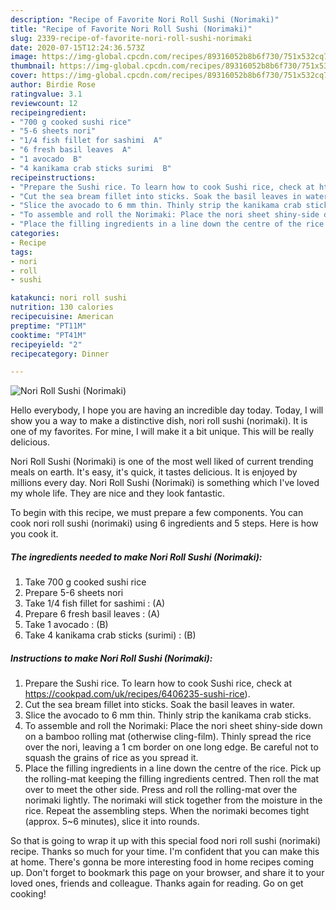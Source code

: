 ```yaml
---
description: "Recipe of Favorite Nori Roll Sushi (Norimaki)"
title: "Recipe of Favorite Nori Roll Sushi (Norimaki)"
slug: 2339-recipe-of-favorite-nori-roll-sushi-norimaki
date: 2020-07-15T12:24:36.573Z
image: https://img-global.cpcdn.com/recipes/89316052b8b6f730/751x532cq70/nori-roll-sushi-norimaki-recipe-main-photo.jpg
thumbnail: https://img-global.cpcdn.com/recipes/89316052b8b6f730/751x532cq70/nori-roll-sushi-norimaki-recipe-main-photo.jpg
cover: https://img-global.cpcdn.com/recipes/89316052b8b6f730/751x532cq70/nori-roll-sushi-norimaki-recipe-main-photo.jpg
author: Birdie Rose
ratingvalue: 3.1
reviewcount: 12
recipeingredient:
- "700 g cooked sushi rice"
- "5-6 sheets nori"
- "1/4 fish fillet for sashimi  A"
- "6 fresh basil leaves  A"
- "1 avocado  B"
- "4 kanikama crab sticks surimi  B"
recipeinstructions:
- "Prepare the Sushi rice. To learn how to cook Sushi rice, check at https://cookpad.com/uk/recipes/6406235-sushi-rice)."
- "Cut the sea bream fillet into sticks. Soak the basil leaves in water."
- "Slice the avocado to 6 mm thin. Thinly strip the kanikama crab sticks."
- "To assemble and roll the Norimaki: Place the nori sheet shiny-side down on a bamboo rolling mat (otherwise cling-film). Thinly spread the rice over the nori, leaving a 1 cm border on one long edge. Be careful not to squash the grains of rice as you spread it."
- "Place the filling ingredients in a line down the centre of the rice. Pick up the rolling-mat keeping the filling ingredients centred. Then roll the mat over to meet the other side. Press and roll the rolling-mat over the norimaki lightly. The norimaki will stick together from the moisture in the rice. Repeat the assembling steps. When the norimaki becomes tight (approx. 5~6 minutes), slice it into rounds."
categories:
- Recipe
tags:
- nori
- roll
- sushi

katakunci: nori roll sushi 
nutrition: 130 calories
recipecuisine: American
preptime: "PT11M"
cooktime: "PT41M"
recipeyield: "2"
recipecategory: Dinner

---
```



![Nori Roll Sushi (Norimaki)](https://img-global.cpcdn.com/recipes/89316052b8b6f730/751x532cq70/nori-roll-sushi-norimaki-recipe-main-photo.jpg)

Hello everybody, I hope you are having an incredible day today. Today, I will show you a way to make a distinctive dish, nori roll sushi (norimaki). It is one of my favorites. For mine, I will make it a bit unique. This will be really delicious.

Nori Roll Sushi (Norimaki) is one of the most well liked of current trending meals on earth. It's easy, it's quick, it tastes delicious. It is enjoyed by millions every day. Nori Roll Sushi (Norimaki) is something which I've loved my whole life. They are nice and they look fantastic.




To begin with this recipe, we must prepare a few components. You can cook nori roll sushi (norimaki) using 6 ingredients and 5 steps. Here is how you cook it.

<!--inarticleads1-->

##### The ingredients needed to make Nori Roll Sushi (Norimaki):

1. Take 700 g cooked sushi rice
1. Prepare 5-6 sheets nori
1. Take 1/4 fish fillet for sashimi : (A)
1. Prepare 6 fresh basil leaves : (A)
1. Take 1 avocado : (B)
1. Take 4 kanikama crab sticks (surimi) : (B)




<!--inarticleads2-->

##### Instructions to make Nori Roll Sushi (Norimaki):

1. Prepare the Sushi rice. To learn how to cook Sushi rice, check at https://cookpad.com/uk/recipes/6406235-sushi-rice).
1. Cut the sea bream fillet into sticks. Soak the basil leaves in water.
1. Slice the avocado to 6 mm thin. Thinly strip the kanikama crab sticks.
1. To assemble and roll the Norimaki: Place the nori sheet shiny-side down on a bamboo rolling mat (otherwise cling-film). Thinly spread the rice over the nori, leaving a 1 cm border on one long edge. Be careful not to squash the grains of rice as you spread it.
1. Place the filling ingredients in a line down the centre of the rice. Pick up the rolling-mat keeping the filling ingredients centred. Then roll the mat over to meet the other side. Press and roll the rolling-mat over the norimaki lightly. The norimaki will stick together from the moisture in the rice. Repeat the assembling steps. When the norimaki becomes tight (approx. 5~6 minutes), slice it into rounds.




So that is going to wrap it up with this special food nori roll sushi (norimaki) recipe. Thanks so much for your time. I'm confident that you can make this at home. There's gonna be more interesting food in home recipes coming up. Don't forget to bookmark this page on your browser, and share it to your loved ones, friends and colleague. Thanks again for reading. Go on get cooking!

